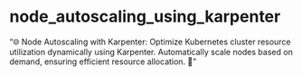 # node_autoscaling_using_karpenter
“🌐 Node Autoscaling with Karpenter: Optimize Kubernetes cluster resource utilization dynamically using Karpenter. Automatically scale nodes based on demand, ensuring efficient resource allocation. 🚀”
